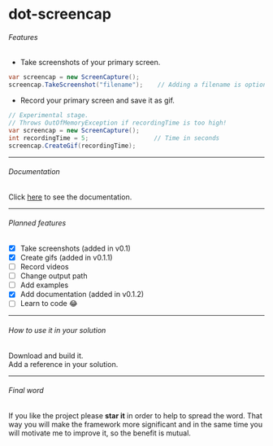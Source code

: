 # dot-screencap

###### Features
+ Take screenshots of your primary screen.

 ``` csharp
var screencap = new ScreenCapture();  
screencap.TakeScreenshot("filename");    // Adding a filename is optional.
 ```
+ Record your primary screen and save it as gif.

 ``` csharp
// Experimental stage.
// Throws OutOfMemoryException if recordingTime is too high!
var screencap = new ScreenCapture();
int recordingTime = 5;                  // Time in seconds
screencap.CreateGif(recordingTime);
 ```

***

###### Documentation
Click [here](http://speisaa.github.io) to see the documentation.

***

###### Planned features
- [x] Take screenshots     (added in v0.1)
- [x] Create gifs          (added in v0.1.1)
- [ ] Record videos
- [ ] Change output path
- [ ] Add examples
- [x] Add documentation    (added in v0.1.2)
- [ ] Learn to code :joy:

***

###### How to use it in your solution
Download and build it.  
Add a reference in your solution.

***

###### Final word
If you like the project please **star it** in order to help to spread the word. That way you will make the framework more significant and in the same time you will motivate me to improve it, so the benefit is mutual.
